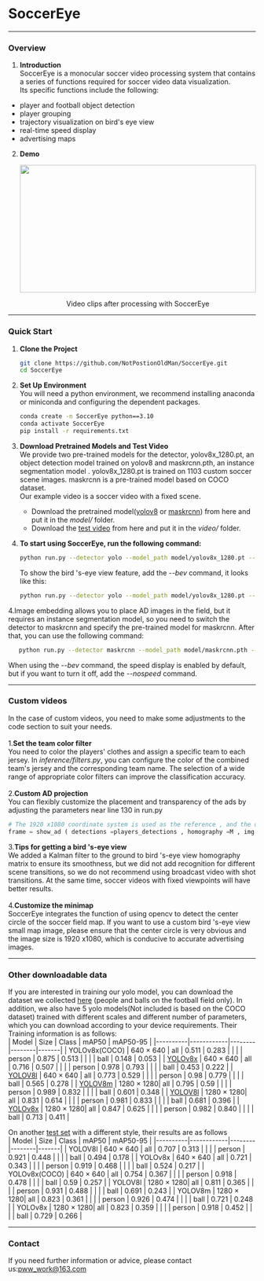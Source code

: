 # SoccerEye

---

### Overview
1. **Introduction**  
SoccerEye is a monocular soccer video processing system that contains a series of functions required for soccer video data visualization.  
Its specific functions include the following:
 * player and football object detection
 * player grouping
 * trajectory visualization on bird's eye view
 * real-time speed display
 * advertising maps


 
2. **Demo**
   
   <div align=center>
   <img src="https://github.com/WWandP/SoccerEye/blob/main/demo/demo.gif" width="480" height="260">
   </div>
   <p align="center">
    Video clips after processing with SoccerEye
   </p>  
   
---

### Quick Start

1. **Clone the Project**

   ```bash
   git clone https://github.com/NotPostionOldMan/SoccerEye.git
   cd SoccerEye
2. **Set Up Environment**  
   You will need a python environment, we recommend installing anaconda or miniconda and configuring the dependent packages.
   ```bash
   conda create -n SoccerEye python==3.10
   conda activate SoccerEye
   pip install -r requirements.txt
4. **Download Pretrained Models and Test Video**  
   We provide two pre-trained models for the detector, yolov8x_1280.pt, an object detection model trained on yolov8 and maskrcnn.pth, an instance segmentation model . yolov8x_1280.pt is trained on 1103 custom soccer scene images. maskrcnn is a pre-trained model based on COCO dataset.  
Our example video is a soccer video with a fixed scene.  

   * Download the pretrained model([yolov8](https://drive.google.com/file/d/1CxbNcKDag-Z4B5Ez8XmlFvaGgZVlFdzi/view?usp=drive_link) or [maskrcnn](https://drive.google.com/file/d/1PpIXoDwLi-FuBFAVUsIwh0Ljm93JiQaH/view?usp=drive_link)) from here and put it in the *model/* folder.  
   * Download the [test video](https://drive.google.com/file/d/1DszEnRSF5E6NpWvgneFxHAlaP8dxFIsm/view?usp=drive_link) from here and  put it in the *video/* folder.   
3. **To start using SoccerEye, run the following command:**
   ```bash
   python run.py --detector yolo --model_path model/yolov8x_1280.pt --video video/video.avi
   ```
   To show the bird 's-eye view feature, add the *--bev* command, it looks like this:
   ```bash
   python run.py --detector yolo --model_path model/yolov8x_1280.pt --video video/video.avi --bev
   ```
4.Image embedding allows you to place AD images in the field, but it requires an instance segmentation model, so you need to switch the detector to maskrcnn and specify the pre-trained model for maskrcnn. After that, you can use the following command:  
```bash
   python run.py --detector maskrcnn --model_path model/maskrcnn.pth --video video/video.avi --bev --ad
```
When using the *--bev* command, the speed display is enabled by default, but if you want to turn it off, add the *--nospeed* command.  

---  
### Custom videos
In the case of custom videos, you need to make some adjustments to the code section to suit your needs.  
<br>
1.**Set the team color filter**  
   You need to color the players' clothes and assign a specific team to each jersey. In *inference/filters.py*, you can configure the color of the combined team's jersey and the corresponding team name.
The selection of a wide range of appropriate color filters can improve the classification accuracy.    
<br>
2.**Custom AD projection**    
You can flexibly customize the placement and transparency of the ads by adjusting the parameters near line 130 in run.py  
   ```python
   # The 1920 x1080 coordinate system is used as the reference , and the origin is in the upper left corner
   frame = show_ad ( detections =players_detections , homography =M , img =frame , ad_img = ad , coord =(800 , 400) ,alpha =0.3)
   ```

3.**Tips for getting a bird 's-eye view**  
We added a Kalman filter to the ground to bird 's-eye view homography matrix to ensure its smoothness, but we did not add recognition for different scene transitions, so we do not recommend using broadcast video with shot transitions. At the same time, soccer videos with fixed viewpoints will have better results.  
<br>
4.**Customize the minimap**  
SoccerEye integrates the function of using opencv to detect the center circle of the soccer field map. If you want to use a custom bird 's-eye view small map image, please ensure that the center circle is very obvious and the image size is 1920 x1080, which is conducive to accurate advertising images.

---

### Other downloadable data  
If you are interested in training our yolo model, you can download the dataset we collected [here](https://drive.google.com/file/d/1RHDHztUHho1zP1sKJXts1UxoFtrB2uFz/view?usp=drive_link) (people and balls on the football field only). In addition, we also have 5 yolo models(Not included is based on the COCO dataset) trained with different scales and different number of parameters, which you can download according to your device requirements. Their Training information is as follows:  
| Model    | Size       | Class  | mAP50  | mAP50-95 |
|----------|------------|--------|--------|-------|
| YOLOv8x(COCO)  | 640 × 640  | all    | 0.511  | 0.283 |
|          |            | person | 0.875  | 0.513 |
|          |            | ball   | 0.148  | 0.053 |
| [YOLOv8x](https://drive.google.com/file/d/1hHgq_yD_AA2ioHVIidB4FfMyZYpZxRO1/view?usp=drive_link)  | 640 × 640  | all    | 0.716  | 0.507 |
|          |            | person | 0.978  | 0.793 |
|          |            | ball   | 0.453  | 0.222 |
| [YOLOV8l](https://drive.google.com/file/d/1-VRIjoJcjY4_D_MHOcIGgxHVmB_pid1r/view?usp=drive_link)  | 640 × 640  | all    | 0.773  | 0.529 |
|          |            | person | 0.98   | 0.779 |
|          |            | ball   | 0.565  | 0.278 |
| [YOLOV8m](https://drive.google.com/file/d/1hHgq_yD_AA2ioHVIidB4FfMyZYpZxRO1/view?usp=drive_link)  | 1280 × 1280| all    | 0.795  | 0.59  |
|          |            | person | 0.989  | 0.832 |
|          |            | ball   | 0.601  | 0.348 |
| [YOLOV8l](https://drive.google.com/file/d/1z27p0vS5VHydnWP6opyz_fRn-NnyCpgs/view?usp=drive_link)  | 1280 × 1280| all    | 0.831  | 0.614 |
|          |            | person | 0.981  | 0.833 |
|          |            | ball   | 0.681  | 0.396 |
| [YOLOv8x](https://drive.google.com/file/d/1CxbNcKDag-Z4B5Ez8XmlFvaGgZVlFdzi/view?usp=drive_link)  | 1280 × 1280| all    | 0.847  | 0.625 |
|          |            | person | 0.982  | 0.840 |
|          |            | ball   | 0.713  | 0.411 |  

On another [test set](https://drive.google.com/file/d/1g4QTyTjOm7cx0VP_oAAi0NidJPxwFFdm/view?usp=drive_link) with a different style, their results are as follows  
| Model    | Size       | Class  | mAP50  | mAP50-95 |
|----------|------------|--------|--------|-------|
| YOLOV8l  | 640 × 640  | all    | 0.707  | 0.313 |
|          |            | person | 0.921  | 0.448 |
|          |            | ball   | 0.494  | 0.178 |
| YOLOv8x  | 640 × 640  | all    | 0.721  | 0.343 |
|          |            | person | 0.919  | 0.468 |
|          |            | ball   | 0.524  | 0.217 |
| YOLOv8x(COCO)  | 640 × 640  | all    | 0.754  | 0.367 |
|          |            | person | 0.918  | 0.478 |
|          |            | ball   | 0.59   | 0.257 |
| YOLOV8l  | 1280 × 1280| all    | 0.811  | 0.365 |
|          |            | person | 0.931  | 0.488 |
|          |            | ball   | 0.691  | 0.243 |
| YOLOV8m  | 1280 × 1280| all    | 0.823  | 0.361 |
|          |            | person | 0.926  | 0.474 |
|          |            | ball   | 0.721  | 0.248 |
| YOLOv8x  | 1280 × 1280| all    | 0.823  | 0.359 |
|          |            | person | 0.918  | 0.452 |
|          |            | ball   | 0.729  | 0.266 |

---  
### Contact
 If you need further information or advice, please contact us:[pww_work@163.com](pww_work@163.com)







